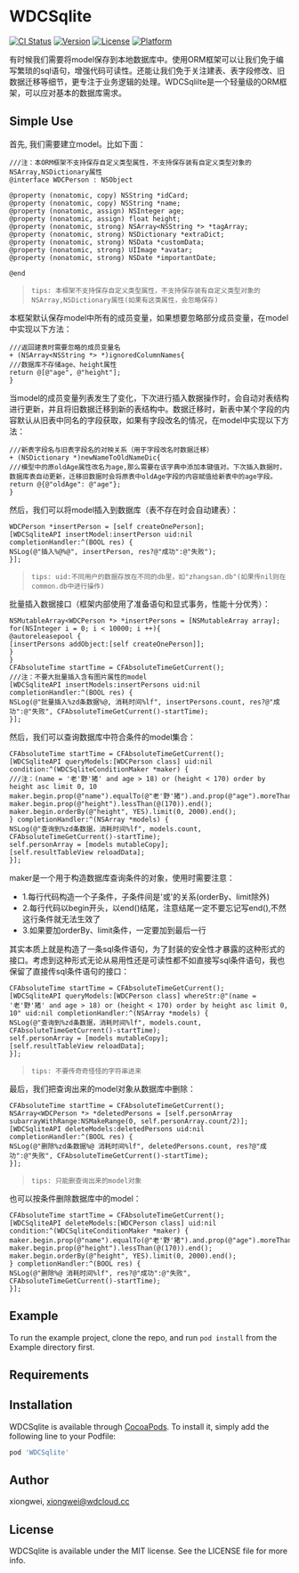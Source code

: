 # WDCSqlite

[![CI Status](https://img.shields.io/travis/xiongwei/WDCSqlite.svg?style=flat)](https://travis-ci.org/xiongwei/WDCSqlite)
[![Version](https://img.shields.io/cocoapods/v/WDCSqlite.svg?style=flat)](https://cocoapods.org/pods/WDCSqlite)
[![License](https://img.shields.io/cocoapods/l/WDCSqlite.svg?style=flat)](https://cocoapods.org/pods/WDCSqlite)
[![Platform](https://img.shields.io/cocoapods/p/WDCSqlite.svg?style=flat)](https://cocoapods.org/pods/WDCSqlite)

有时候我们需要将model保存到本地数据库中。使用ORM框架可以让我们免于编写繁琐的sql语句，增强代码可读性。还能让我们免于关注建表、表字段修改、旧数据迁移等细节，更专注于业务逻辑的处理。WDCSqlilte是一个轻量级的ORM框架，可以应对基本的数据库需求。

## Simple Use

首先, 我们需要建立model。比如下面：

```objc
///注：本ORM框架不支持保存自定义类型属性，不支持保存装有自定义类型对象的NSArray,NSDictionary属性
@interface WDCPerson : NSObject

@property (nonatomic, copy) NSString *idCard;
@property (nonatomic, copy) NSString *name;
@property (nonatomic, assign) NSInteger age;
@property (nonatomic, assign) float height;
@property (nonatomic, strong) NSArray<NSString *> *tagArray;
@property (nonatomic, strong) NSDictionary *extraDict;
@property (nonatomic, strong) NSData *customData;
@property (nonatomic, strong) UIImage *avatar;
@property (nonatomic, strong) NSDate *importantDate;

@end
```

> `tips: 本框架不支持保存自定义类型属性，不支持保存装有自定义类型对象的NSArray,NSDictionary属性(如果有这类属性，会忽略保存)`

本框架默认保存model中所有的成员变量，如果想要忽略部分成员变量，在model中实现以下方法：

```objc
///返回建表时需要忽略的成员变量名
+ (NSArray<NSString *> *)ignoredColumnNames{
///数据库不存储age、height属性
return @[@"age", @"height"];
}
```

当model的成员变量列表发生了变化，下次进行插入数据操作时，会自动对表结构进行更新，并且将旧数据迁移到新的表结构中。数据迁移时，新表中某个字段的内容默认从旧表中同名的字段获取，如果有字段改名的情况，在model中实现以下方法：

```objc
///新表字段名与旧表字段名的对映关系（用于字段改名时数据迁移）
+ (NSDictionary *)newNameToOldNameDic{
///模型中的原oldAge属性改名为age,那么需要在该字典中添加本键值对。下次插入数据时，数据库表自动更新，迁移旧数据时会将原表中oldAge字段的内容赋值给新表中的age字段。
return @{@"oldAge": @"age"};
}
```

然后，我们可以将model插入到数据库（表不存在时会自动建表）：

```objc
WDCPerson *insertPerson = [self createOnePerson];
[WDCSqliteAPI insertModel:insertPerson uid:nil completionHandler:^(BOOL res) {
NSLog(@"插入%@%@", insertPerson, res?@"成功":@"失败");
}];
```

> `tips: uid:不同用户的数据存放在不同的db里，如"zhangsan.db"(如果传nil则在common.db中进行操作)`


批量插入数据接口（框架内部使用了准备语句和显式事务，性能十分优秀）：

```objc
NSMutableArray<WDCPerson *> *insertPersons = [NSMutableArray array];
for(NSInteger i = 0; i < 10000; i ++){
@autoreleasepool {
[insertPersons addObject:[self createOnePerson]];
}
}
CFAbsoluteTime startTime = CFAbsoluteTimeGetCurrent();
///注：不要大批量插入含有图片属性的model
[WDCSqliteAPI insertModels:insertPersons uid:nil completionHandler:^(BOOL res) {
NSLog(@"批量插入%zd条数据%@, 消耗时间%lf", insertPersons.count, res?@"成功":@"失败", CFAbsoluteTimeGetCurrent()-startTime);
}];
```

然后，我们可以查询数据库中符合条件的model集合：

```objc
CFAbsoluteTime startTime = CFAbsoluteTimeGetCurrent();
[WDCSqliteAPI queryModels:[WDCPerson class] uid:nil condition:^(WDCSqliteConditionMaker *maker) {
///注：(name = '老'野'猪' and age > 18) or (height < 170) order by height asc limit 0, 10
maker.begin.prop(@"name").equalTo(@"老'野'猪").and.prop(@"age").moreThan(@(18)).end();
maker.begin.prop(@"height").lessThan(@(170)).end();
maker.begin.orderBy(@"height", YES).limit(0, 2000).end();
} completionHandler:^(NSArray *models) {
NSLog(@"查询到%zd条数据，消耗时间%lf", models.count, CFAbsoluteTimeGetCurrent()-startTime);
self.personArray = [models mutableCopy];
[self.resultTableView reloadData];
}];
```

maker是一个用于构造数据库查询条件的对象，使用时需要注意：
* 1.每行代码构造一个子条件，子条件间是'或'的关系(orderBy、limit除外)
* 2.每行代码以begin开头，以end()结尾，注意结尾一定不要忘记写end(),不然这行条件就无法生效了
* 3.如果要加orderBy、limit条件，一定要加到最后一行


其实本质上就是构造了一条sql条件语句，为了封装的安全性才暴露的这种形式的接口。考虑到这种形式无论从易用性还是可读性都不如直接写sql条件语句，我也保留了直接传sql条件语句的接口：

```objc
CFAbsoluteTime startTime = CFAbsoluteTimeGetCurrent();
[WDCSqliteAPI queryModels:[WDCPerson class] whereStr:@"(name = '老'野'猪' and age > 18) or (height < 170) order by height asc limit 0, 10" uid:nil completionHandler:^(NSArray *models) {
NSLog(@"查询到%zd条数据，消耗时间%lf", models.count, CFAbsoluteTimeGetCurrent()-startTime);
self.personArray = [models mutableCopy];
[self.resultTableView reloadData];
}];
```

> `tips: 不要传奇奇怪怪的字符串进来`


最后，我们把查询出来的model对象从数据库中删除：

```objc
CFAbsoluteTime startTime = CFAbsoluteTimeGetCurrent();
NSArray<WDCPerson *> *deletedPersons = [self.personArray subarrayWithRange:NSMakeRange(0, self.personArray.count/2)];
[WDCSqliteAPI deleteModels:deletedPersons uid:nil completionHandler:^(BOOL res) {
NSLog(@"删除%zd条数据%@ 消耗时间%lf", deletedPersons.count, res?@"成功":@"失败", CFAbsoluteTimeGetCurrent()-startTime);
}];
```

> `tips: 只能删查询出来的model对象`

也可以按条件删除数据库中的model：

```objc
CFAbsoluteTime startTime = CFAbsoluteTimeGetCurrent();
[WDCSqliteAPI deleteModels:[WDCPerson class] uid:nil condition:^(WDCSqliteConditionMaker *maker) {
maker.begin.prop(@"name").equalTo(@"老'野'猪").and.prop(@"age").moreThan(@(18)).end();
maker.begin.prop(@"height").lessThan(@(170)).end();
maker.begin.orderBy(@"height", YES).limit(0, 2000).end();
} completionHandler:^(BOOL res) {
NSLog(@"删除%@ 消耗时间%lf", res?@"成功":@"失败", CFAbsoluteTimeGetCurrent()-startTime);
}];
```

## Example

To run the example project, clone the repo, and run `pod install` from the Example directory first.

## Requirements

## Installation

WDCSqlite is available through [CocoaPods](https://cocoapods.org). To install
it, simply add the following line to your Podfile:

```ruby
pod 'WDCSqlite'
```

## Author

xiongwei, xiongwei@wdcloud.cc

## License

WDCSqlite is available under the MIT license. See the LICENSE file for more info.

